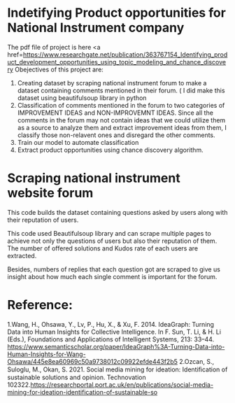 # Indetifying Product opportunities for National Instrument company 

The pdf file of project is here <a href=https://www.researchgate.net/publication/363767154_Identifying_product_development_opportunities_using_topic_modeling_and_chance_discovery</a>
Obejectives of this project are:

1. Creating dataset by scraping national instrument forum to make a dataset containing comments mentioned in their forum. ( I did make this dataset using beautifulsoup library in python
2. Classification of comments mentioned in the forum to two categories of IMPROVEMENT IDEAS and NON-IMPROVEMNT IDEAS. Since all the comments in the forum may not contain ideas that we could utilize them as a source to analyze them and extract improvement ideas from them, I classify those non-relavent ones and disregard the other comments.
3. Train our model to automate classification 
4. Extract product opportunities using chance discovery algorithm. 

# Scraping national instrument website forum
This code builds the dataset containing questions asked by users along with their reputation of users.

This code used Beautifulsoup library and can scrape multiple pages to achieve not only the questions of users but also their reputation of them. The number of offered solutions and Kudos rate of each users are extracted. 
                                                              
Besides, numbers of replies that each question got are scraped to give us insight about how much each single comment is important for the forum.



# Reference:

1.Wang, H., Ohsawa, Y., Lv, P., Hu, X., & Xu, F. 2014. IdeaGraph: Turning Data into Human Insights for Collective Intelligence. In F. Sun, T. Li, & H. Li (Eds.), Foundations and Applications of Intelligent Systems, 213: 33–44. https://www.semanticscholar.org/paper/IdeaGraph%3A-Turning-Data-into-Human-Insights-for-Wang-Ohsawa/445e8ea60969c50a9738012c09922efde443f2b5
2.Ozcan, S., Suloglu, M., Okan, S. 2021. Social media mining for ideation: Identiﬁcation of sustainable solutions and opinion. Technovation  102322.https://researchportal.port.ac.uk/en/publications/social-media-mining-for-ideation-identification-of-sustainable-so
